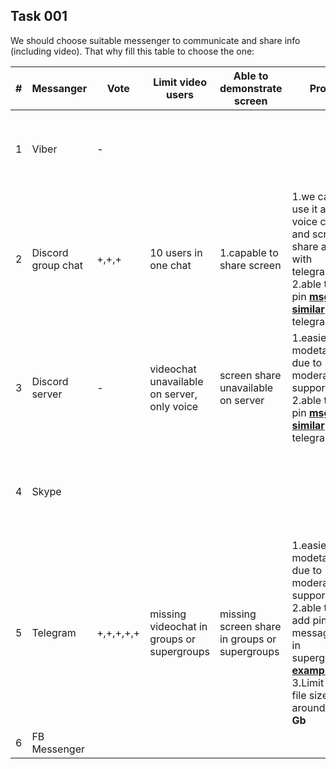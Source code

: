 ## Task 001 

We should choose suitable messenger to communicate and share info (including video).
That why fill this table to choose the one:

|# | Messanger | Vote | Limit video users | Able to demonstrate screen | Pros | Cons |
|---|----------| ---- | ----------------- | -------------------------- | ---- | ---- |
|1|Viber|-||||problems with MSG sync and file attachments, limit in files size **20 Mb**
|2|Discord group chat|+,+,+|10 users in one chat|1.capable to share screen|1.we can use it as voice chat and screen share along with telegram 2.able to pin [**msg similar**](https://i.imgur.com/dnqqfZm.png) to telegram|hard to moderate as chat, limit in files size **8 Mb**
|3|Discord server|-|videochat unavailable on server, only voice|screen share unavailable on server|1.easier to modetare due to moderator's support 2.able to pin [**msg similar**](https://i.imgur.com/dnqqfZm.png) to telegram|limit in files size **8 Mb**
|4|Skype|||||old, didn't used it in a while, bad sound quality and overall experience
|5|Telegram|+,+,+,+,+|missing videochat in groups or supergroups|missing screen share in groups or supergroups|1.easier to modetare due to moderator's support 2.able to add pinned messages in supergroup [**example**](https://imgur.com/gallery/h2okIU9) 3.Limit in file size around **1.5 Gb**
|6|FB Messenger|

